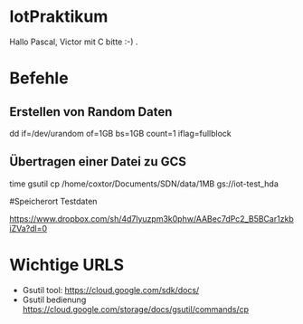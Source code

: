 # IotPraktikum

Hallo Pascal, Victor mit C bitte :-) . 

# Befehle

## Erstellen von Random Daten
dd if=/dev/urandom of=1GB bs=1GB count=1 iflag=fullblock 

## Übertragen einer Datei zu GCS 
time gsutil cp /home/coxtor/Documents/SDN/data/1MB  gs://iot-test_hda

#Speicherort Testdaten

https://www.dropbox.com/sh/4d7lyuzpm3k0phw/AABec7dPc2_B5BCar1zkbiZVa?dl=0

# Wichtige URLS

* Gsutil tool: https://cloud.google.com/sdk/docs/
* Gsutil bedienung https://cloud.google.com/storage/docs/gsutil/commands/cp
